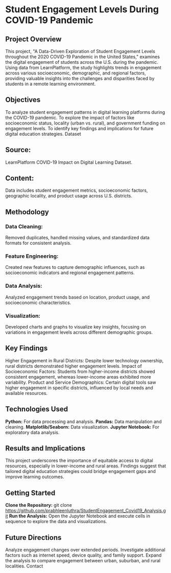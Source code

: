 # __Student Engagement Levels During COVID-19 Pandemic__

## __Project Overview__
This project, "A Data-Driven Exploration of Student Engagement Levels throughout the 2020 COVID-19 Pandemic in the United States," examines the digital engagement of students across the U.S. during the pandemic. Using data from LearnPlatform, the study highlights trends in engagement across various socioeconomic, demographic, and regional factors, providing valuable insights into the challenges and disparities faced by students in a remote learning environment.

## __Objectives__
To analyze student engagement patterns in digital learning platforms during the COVID-19 pandemic.
To explore the impact of factors like socioeconomic status, locality (urban vs. rural), and government funding on engagement levels.
To identify key findings and implications for future digital education strategies.
Dataset

## __Source:__ 
LearnPlatform COVID-19 Impact on Digital Learning Dataset.

## __Content:__
Data includes student engagement metrics, socioeconomic factors, geographic locality, and product usage across U.S. districts.

## __Methodology__

### __Data Cleaning:__
Removed duplicates, handled missing values, and standardized data formats for consistent analysis.
### __Feature Engineering:__
Created new features to capture demographic influences, such as socioeconomic indicators and regional engagement patterns.
### __Data Analysis:__
Analyzed engagement trends based on location, product usage, and socioeconomic characteristics.
### __Visualization:__
Developed charts and graphs to visualize key insights, focusing on variations in engagement levels across different demographic groups.

## __Key Findings__
Higher Engagement in Rural Districts: Despite lower technology ownership, rural districts demonstrated higher engagement levels.
Impact of Socioeconomic Factors: Students from higher-income districts showed consistent engagement, whereas lower-income areas exhibited more variability.
Product and Service Demographics: Certain digital tools saw higher engagement in specific districts, influenced by local needs and available resources.

## __Technologies Used__

__Python:__ For data processing and analysis.
__Pandas:__ Data manipulation and cleaning.
__Matplotlib/Seaborn:__ Data visualization.
__Jupyter Notebook:__ For exploratory data analysis.

## __Results and Implications__

This project underscores the importance of equitable access to digital resources, especially in lower-income and rural areas. Findings suggest that tailored digital education strategies could bridge engagement gaps and improve learning outcomes.

## __Getting Started__

__Clone the Repository:__
git clone https://github.com/prabhleenluthra/StudentEngagement_Covid19_Analysis.git
__Run the Analysis:__ Open the Jupyter Notebook and execute cells in sequence to explore the data and visualizations.

## __Future Directions__
Analyze engagement changes over extended periods.
Investigate additional factors such as internet speed, device quality, and family support.
Expand the analysis to compare engagement between urban, suburban, and rural localities.
Contact
